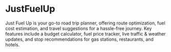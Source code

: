 # JustFuelUp
Just Fuel Up is your go-to road trip planner, offering route optimization, fuel cost estimation, and travel suggestions for a hassle-free journey. Key features include a budget calculator, fuel price tracker, live traffic &amp; weather updates, and stop recommendations for gas stations, restaurants, and hotels.
